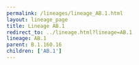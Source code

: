 ```yaml
---
permalink: /lineages/lineage_AB.1.html
layout: lineage_page
title: Lineage AB.1
redirect_to: ../lineage.html?lineage=AB.1
lineage: AB.1
parent: B.1.160.16
children: ['AB.1']
---
```

